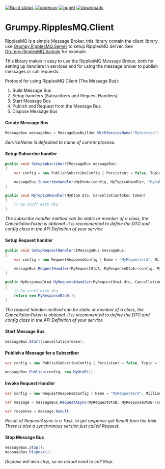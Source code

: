 [![Build status](https://ci.appveyor.com/api/projects/status/9aiyqm4it2np1x3p?svg=true)](https://ci.appveyor.com/project/GrumpyBusted/grumpy-ripplesmq-client)
[![codecov](https://codecov.io/gh/GrumpyBusted/Grumpy.RipplesMQ.Client/branch/master/graph/badge.svg)](https://codecov.io/gh/GrumpyBusted/Grumpy.RipplesMQ.Client)
[![nuget](https://img.shields.io/nuget/v/Grumpy.RipplesMQ.Client.svg)](https://www.nuget.org/packages/Grumpy.RipplesMQ.Client/)
[![downloads](https://img.shields.io/nuget/dt/Grumpy.RipplesMQ.Client.svg)](https://www.nuget.org/packages/Grumpy.RipplesMQ.Client/)

# Grumpy.RipplesMQ.Client
RipplesMQ is a simple Message Broker, this library contain the client library, use
[Grumpy.RipplesMQ.Server](https://github.com/GrumpyBusted/Grumpy.RipplesMQ.Server) to setup RipplesMQ Server.
See [Grumpy.RipplesMQ.Sample](https://github.com/GrumpyBusted/Grumpy.RipplesMQ.Sample) for example.

This library makes it easy to use the RipplesMQ Message Broker, both for setting up handlers in services and
for using the message broker to publish messages or call requests.

Protocol for using RipplesMQ Client (The Message Bus):
1) Build Message Bus
2) Setup handlers (Subscribers and Request Handlers)
3) Start Message Bus
4) Publish and Request from the Message Bus
5) Dispose Message Bus

#### Create Message Bus
```csharp
MessageBus messageBus = MessageBusBuilder.WithServiceName("MyService");
```
_ServiceName is defaulted to name of current process._

#### Setup Subscribe handler
```csharp
public void SetupSubscriber(IMessageBus messageBus) 
{
    var config = new PublishSubscribeConfig { Persistent = false, Topic = "MyTopicA" };

    messageBus.SubscribeHandler<MyDtoA>(config, MyTopicAHandler, "MySubscriberName");
}

public void MyTopicAHandler(MyDtoA dto, CancellationToken token)
{
    // Do stuff with dto
}
```
_The subscribe handler method can be static or member of a class, the CancellationToken is obtional.
It is recommented to define the DTO and config class in the API Definition of your service_

#### Setup Request handler
```csharp
public void SetupRequestHandler(IMessageBus messageBus) 
{
    var config = new RequestResponseConfig { Name = "MyRequesterA", MillisecondsTimeout = 100 };

    messageBus.RequestHandler<MyRequestDtoA, MyResponseDtoA>(config, MyRequestAHandler);
}

public MyResponseDtoA MyRequestAHandler(MyRequestDtoA dto, CancellationToken token)
{
    // Do stuff with dto
    return new MyResponseDtoA();
}
```
_The request handler method can be static or member of a class, the CancellationToken is obtional.
It is recommented to define the DTO and config class in the API Definition of your service_

#### Start Message Bus
```csharp
messageBus.Start(cancellationToken);
```

#### Publish a Message for a Subscriber
```csharp
var config = new PublishSubscribeConfig { Persistent = false, Topic = "MyTopicB" };

messageBus.Publish(config, new MyDtoB());
```

#### Invoke Request Handler 
```csharp
var config = new RequestResponseConfig { Name = "MyRequesterA", MillisecondsTimeout = 100 };

var message = messageBus.RequestAsync<MyRequestDtoB, MyResponseDtoB>(config, new MyRequestDtoB());

var response = message.Result;
```
_Result of RequestAsync is a Task, to get response get Result from the task. There is also a synchronous version just called Request._

#### Stop Message Bus
```csharp
messageBus.Stop();
messageBus.Dispose();
```
_Dispose will also stop, so no actual need to call Stop._
